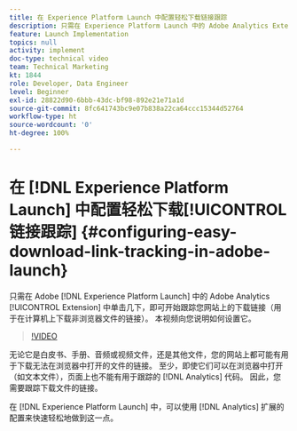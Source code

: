 ```yaml
---
title: 在 Experience Platform Launch 中配置轻松下载链接跟踪
description: 只需在 Experience Platform Launch 中的 Adobe Analytics Extension 中单击几下，即可开始跟踪您网站上的下载链接（用于在计算机上下载非浏览器文件的链接）。 本视频向您说明如何设置它。
feature: Launch Implementation
topics: null
activity: implement
doc-type: technical video
team: Technical Marketing
kt: 1844
role: Developer, Data Engineer
level: Beginner
exl-id: 28822d90-6bbb-43dc-bf98-892e21e71a1d
source-git-commit: 8fc641743bc9e07b838a22ca64ccc15344d52764
workflow-type: ht
source-wordcount: '0'
ht-degree: 100%

---
```


# 在 [!DNL Experience Platform Launch] 中配置轻松下载[!UICONTROL 链接跟踪] {#configuring-easy-download-link-tracking-in-adobe-launch}

只需在 Adobe [!DNL Experience Platform Launch] 中的 Adobe Analytics [!UICONTROL Extension] 中单击几下，即可开始跟踪您网站上的下载链接（用于在计算机上下载非浏览器文件的链接）。 本视频向您说明如何设置它。

>[!VIDEO](https://video.tv.adobe.com/v/25762/?quality=12&learn=on)

无论它是白皮书、手册、音频或视频文件，还是其他文件，您的网站上都可能有用于下载无法在浏览器中打开的文件的链接。 至少，即使它们可以在浏览器中打开（如文本文件），页面上也不能有用于跟踪的 [!DNL Analytics] 代码。 因此，您需要跟踪下载文件的链接。

在 [!DNL Experience Platform Launch] 中，可以使用 [!DNL Analytics] 扩展的配置来快速轻松地做到这一点。
